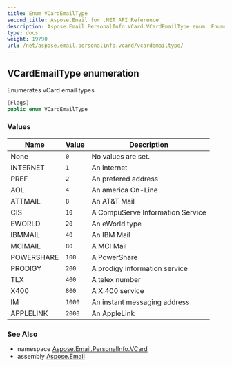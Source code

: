 ```yaml
---
title: Enum VCardEmailType
second_title: Aspose.Email for .NET API Reference
description: Aspose.Email.PersonalInfo.VCard.VCardEmailType enum. Enumerates vCard email types
type: docs
weight: 19790
url: /net/aspose.email.personalinfo.vcard/vcardemailtype/
---
```

## VCardEmailType enumeration

Enumerates vCard email types

```csharp
[Flags]
public enum VCardEmailType
```

### Values

| Name | Value | Description |
| --- | --- | --- |
| None | `0` | No values are set. |
| INTERNET | `1` | An internet |
| PREF | `2` | An prefered address |
| AOL | `4` | An america On-Line |
| ATTMAIL | `8` | An AT&amp;T Mail |
| CIS | `10` | A CompuServe Information Service |
| EWORLD | `20` | An eWorld type |
| IBMMAIL | `40` | An IBM Mail |
| MCIMAIL | `80` | A MCI Mail |
| POWERSHARE | `100` | A PowerShare |
| PRODIGY | `200` | A prodigy information service |
| TLX | `400` | A telex number |
| X400 | `800` | A X.400 service |
| IM | `1000` | An instant messaging address |
| APPLELINK | `2000` | An AppleLink |

### See Also

* namespace [Aspose.Email.PersonalInfo.VCard](../../aspose.email.personalinfo.vcard/)
* assembly [Aspose.Email](../../)


